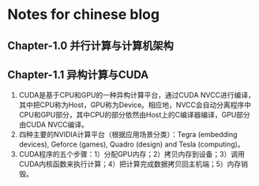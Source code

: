 # Notes for chinese blog
## Chapter-1.0 并行计算与计算机架构
## Chapter-1.1 异构计算与CUDA
1. CUDA是基于CPU和GPU的一种异构计算平台，通过CUDA NVCC进行编译，其中把CPU称为Host，GPU称为Device。相应地，NVCC会自动分离程序中CPU和GPU部分，其中CPU的部分依然由Host上的C编译器编译，GPU部分由CUDA NVCC编译。
2. 四种主要的NVIDIA计算平台（根据应用场景分类）：Tegra (embedding devices), Geforce (games), Quadro (design) and Tesla (computing)。
3. CUDA程序的五个步骤：1）分配GPU内存；2）拷贝内存到设备；3）调用CUDA内核函数来执行计算；4）把计算完成数据拷贝回主机端；5）内存销毁。
